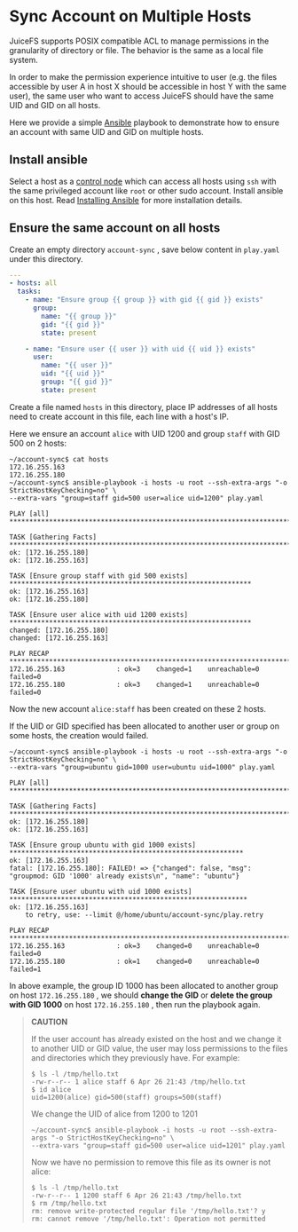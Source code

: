 # Sync Account on Multiple Hosts

JuiceFS supports POSIX compatible ACL to manage permissions in the granularity of directory or file. The behavior is the same as a local file system.

In order to make the permission experience intuitive to user (e.g. the files accessible by user A in host X should be accessible in host Y with the same user), the same user who want to access JuiceFS should have the same UID and GID on all hosts.

Here we provide a simple [Ansible](https://www.ansible.com/community) playbook to demonstrate how to ensure an account with same UID and GID on multiple hosts.



## Install ansible

Select a host as a [control node](https://docs.ansible.com/ansible/latest/installation_guide/intro_installation.html#managed-node-requirements) which can access all hosts using `ssh` with the same privileged account like `root` or other sudo account. Install ansible on this host. Read [Installing Ansible](https://docs.ansible.com/ansible/latest/installation_guide/intro_installation.html#installing-ansible) for more installation details.



## Ensure the same account on all hosts

Create an empty directory `account-sync` , save below content in `play.yaml` under this directory.

```yaml
---
- hosts: all
  tasks:
    - name: "Ensure group {{ group }} with gid {{ gid }} exists"
      group:
        name: "{{ group }}"
        gid: "{{ gid }}"
        state: present

    - name: "Ensure user {{ user }} with uid {{ uid }} exists"
      user:
        name: "{{ user }}"
        uid: "{{ uid }}"
        group: "{{ gid }}"
        state: present
```



Create a file named `hosts` in this directory, place IP addresses of all hosts need to create account in this file, each line with a host's IP.

Here we ensure an account `alice` with UID 1200 and  group `staff` with GID 500 on 2 hosts:

```
~/account-sync$ cat hosts
172.16.255.163
172.16.255.180
~/account-sync$ ansible-playbook -i hosts -u root --ssh-extra-args "-o StrictHostKeyChecking=no" \
--extra-vars "group=staff gid=500 user=alice uid=1200" play.yaml

PLAY [all] ************************************************************************************************

TASK [Gathering Facts] ************************************************************************************
ok: [172.16.255.180]
ok: [172.16.255.163]

TASK [Ensure group staff with gid 500 exists] *************************************************************
ok: [172.16.255.163]
ok: [172.16.255.180]

TASK [Ensure user alice with uid 1200 exists] *************************************************************
changed: [172.16.255.180]
changed: [172.16.255.163]

PLAY RECAP ************************************************************************************************
172.16.255.163             : ok=3    changed=1    unreachable=0    failed=0
172.16.255.180             : ok=3    changed=1    unreachable=0    failed=0
```

Now the new account `alice:staff` has been created on these 2 hosts.

If the UID or GID specified has been allocated to another user or group on some hosts, the creation would failed.

```
~/account-sync$ ansible-playbook -i hosts -u root --ssh-extra-args "-o StrictHostKeyChecking=no" \
--extra-vars "group=ubuntu gid=1000 user=ubuntu uid=1000" play.yaml

PLAY [all] ************************************************************************************************

TASK [Gathering Facts] ************************************************************************************
ok: [172.16.255.180]
ok: [172.16.255.163]

TASK [Ensure group ubuntu with gid 1000 exists] ***********************************************************
ok: [172.16.255.163]
fatal: [172.16.255.180]: FAILED! => {"changed": false, "msg": "groupmod: GID '1000' already exists\n", "name": "ubuntu"}

TASK [Ensure user ubuntu with uid 1000 exists] ************************************************************
ok: [172.16.255.163]
	to retry, use: --limit @/home/ubuntu/account-sync/play.retry

PLAY RECAP ************************************************************************************************
172.16.255.163             : ok=3    changed=0    unreachable=0    failed=0
172.16.255.180             : ok=1    changed=0    unreachable=0    failed=1
```

In above example,  the group ID 1000 has been allocated to another group on host `172.16.255.180` , we should **change the GID**  or **delete the group with GID 1000** on host `172.16.255.180` , then run the playbook again.



> **CAUTION**
>
> If the user account has already existed on the host and we change it to another UID or GID value, the user may loss permissions to the files and directories which they previously have. For example:
>
> ```
> $ ls -l /tmp/hello.txt
> -rw-r--r-- 1 alice staff 6 Apr 26 21:43 /tmp/hello.txt
> $ id alice
> uid=1200(alice) gid=500(staff) groups=500(staff)
> ```
>
> We change the UID of alice from 1200 to 1201
>
> ```
> ~/account-sync$ ansible-playbook -i hosts -u root --ssh-extra-args "-o StrictHostKeyChecking=no" \
> --extra-vars "group=staff gid=500 user=alice uid=1201" play.yaml
> ```
>
> Now we have no permission to remove this file as its owner is not alice:
>
> ```
> $ ls -l /tmp/hello.txt
> -rw-r--r-- 1 1200 staff 6 Apr 26 21:43 /tmp/hello.txt
> $ rm /tmp/hello.txt
> rm: remove write-protected regular file '/tmp/hello.txt'? y
> rm: cannot remove '/tmp/hello.txt': Operation not permitted
> ```